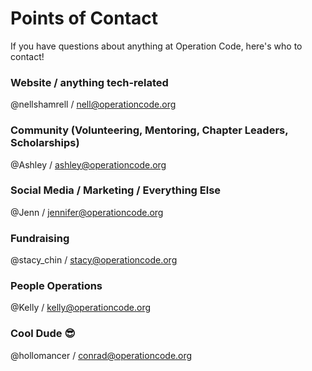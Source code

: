 # Points of Contact

If you have questions about anything at Operation Code, here's who to contact!

### Website / anything tech-related

@nellshamrell / nell@operationcode.org

### Community (Volunteering, Mentoring, Chapter Leaders, Scholarships)

@Ashley / ashley@operationcode.org

### Social Media / Marketing / Everything Else

@Jenn / jennifer@operationcode.org

### Fundraising

@stacy_chin / stacy@operationcode.org

### People Operations 

@Kelly / kelly@operationcode.org

### Cool Dude :sunglasses:

@hollomancer / conrad@operationcode.org